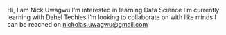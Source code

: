 Hi, I am Nick Uwagwu
I’m interested in learning Data Science
I’m currently learning with Dahel Techies
I’m looking to collaborate on with like minds
I can be reached on nicholas.uwagwu@gmail.com 
